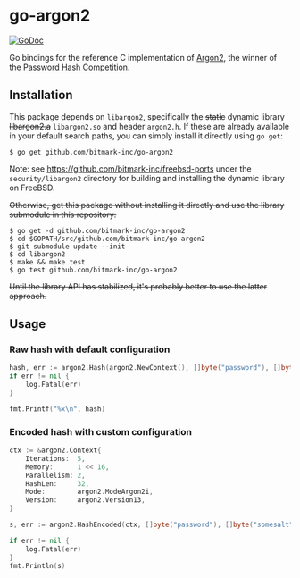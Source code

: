 # go-argon2

[![GoDoc](https://godoc.org/github.com/bitmark-inc/go-argon2?status.svg)](https://godoc.org/github.com/bitmark-inc/go-argon2)

Go bindings for the reference C implementation of
[Argon2](https://github.com/P-H-C/phc-winner-argon2), the winner of the
[Password Hash Competition](https://password-hashing.net).

## Installation
This package depends on `libargon2`, specifically the ~~static~~ dynamic library
~~libargon2.a~~ `libargon2.so` and header `argon2.h`. If these are already available in your
default search paths, you can simply install it directly using `go get`:

```
$ go get github.com/bitmark-inc/go-argon2
```

Note: see https://github.com/bitmark-inc/freebsd-ports under the
`security/libargon2` directory for building and installing the dynamic
library on FreeBSD.

~~Otherwise, get this package without installing it directly and use the library
submodule in this repository:~~

```
$ go get -d github.com/bitmark-inc/go-argon2
$ cd $GOPATH/src/github.com/bitmark-inc/go-argon2
$ git submodule update --init
$ cd libargon2
$ make && make test
$ go test github.com/bitmark-inc/go-argon2
```

~~Until the library API has stabilized, it's probably better to use the latter
approach.~~

## Usage
### Raw hash with default configuration

```go
hash, err := argon2.Hash(argon2.NewContext(), []byte("password"), []byte("somesalt"))
if err != nil {
	log.Fatal(err)
}

fmt.Printf("%x\n", hash)
```

### Encoded hash with custom configuration

```go
ctx := &argon2.Context{
	Iterations:  5,
	Memory:      1 << 16,
	Parallelism: 2,
	HashLen:     32,
	Mode:        argon2.ModeArgon2i,
    Version:     argon2.Version13,
}

s, err := argon2.HashEncoded(ctx, []byte("password"), []byte("somesalt"))

if err != nil {
	log.Fatal(err)
}
fmt.Println(s)
```
